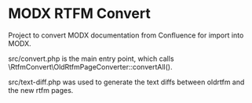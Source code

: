 # MODX RTFM Convert

Project to convert MODX documentation from Confluence for import into MODX.

src/convert.php is the main entry point, which calls
\RtfmConvert\OldRtfmPageConverter::convertAll().

src/text-diff.php was used to generate the text diffs between oldrtfm and the
new rtfm pages.
